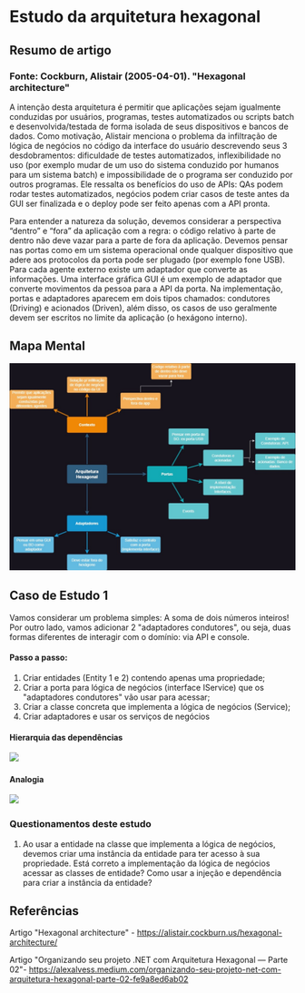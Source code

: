 # Estudo da arquitetura hexagonal

## Resumo de artigo
### Fonte: Cockburn, Alistair (2005-04-01). "Hexagonal architecture"
  A intenção desta arquitetura é permitir que aplicações sejam igualmente conduzidas por usuários, programas, testes automatizados ou scripts batch e desenvolvida/testada de forma isolada de seus dispositivos e bancos de dados. Como motivação, Alistair menciona o problema da infiltração de lógica de negócios no código da interface do usuário descrevendo seus 3 desdobramentos: dificuldade de testes automatizados, inflexibilidade no uso (por exemplo mudar de um uso do sistema conduzido por humanos para um sistema batch) e impossibilidade de o programa ser conduzido por outros programas. Ele ressalta os benefícios do uso de APIs: QAs podem rodar testes automatizados, negócios podem criar casos de teste antes da GUI ser finalizada e o deploy pode ser feito apenas com a API pronta.

  Para entender a natureza da solução, devemos considerar a perspectiva “dentro” e “fora” da aplicação com a regra: o código relativo à parte de dentro não deve vazar para a parte de fora da aplicação.	Devemos pensar nas portas como em um sistema operacional onde qualquer dispositivo que adere aos protocolos da porta pode ser plugado (por exemplo fone USB). Para cada agente externo existe um adaptador que converte as informações. Uma interface gráfica GUI é um exemplo de adaptador que converte movimentos da pessoa para a API da porta. Na implementação, portas e adaptadores aparecem em dois tipos chamados: condutores (Driving) e acionados (Driven), além disso, os casos de uso geralmente devem ser escritos no limite da aplicação (o hexágono interno).

## Mapa Mental 

<img src="assets/mapa-arq-hex.jpg">

## Caso de Estudo 1

Vamos considerar um problema simples: A soma de dois números inteiros! Por outro lado, vamos adicionar 2 "adaptadores condutores", ou seja, duas formas diferentes de interagir com o domínio: via API e console.

#### Passo a passo:

1) Criar entidades (Entity 1 e 2) contendo apenas uma propriedade;
2) Criar a porta para lógica de negócios (interface IService) que os "adaptadores condutores" vão usar para acessar;
3) Criar a classe concreta que implementa a lógica de negócios (Service);
4) Criar adaptadores e usar os serviços de negócios

#### Hierarquia das dependências

<img src="assets/hierarquia-dependencias">

#### Analogia

<img src="assets/analogia">

### Questionamentos deste estudo

1) Ao usar a entidade na classe que implementa a lógica de negócios, devemos criar uma instância da entidade para ter acesso à sua propriedade. Está correto a implementação da lógica de negócios acessar as classes de entidade? Como usar a injeção e dependência para criar a instância da entidade?    

## Referências
Artigo "Hexagonal architecture" - https://alistair.cockburn.us/hexagonal-architecture/

Artigo "Organizando seu projeto .NET com Arquitetura Hexagonal — Parte 02"- https://alexalvess.medium.com/organizando-seu-projeto-net-com-arquitetura-hexagonal-parte-02-fe9a8ed6ab02


